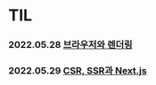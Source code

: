 # TIL

### 2022.05.28 [브라우저와 렌더링](https://github.com/soonzero/TIL/blob/main/프론트엔드/브라우저와%20렌더링.md)

### 2022.05.29 [CSR, SSR과 Next.js](https://github.com/soonzero/TIL/blob/main/프론트엔드/CSR,%20SSR과%20Next.js.md)

